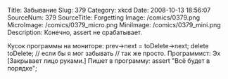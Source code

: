 Title: Забывание 
Slug: 379 
Category: xkcd 
Date: 2008-10-13 18:56:07 
SourceNum: 379 
SourceTitle: Forgetting 
Image: /comics/0379.png 
MicroImage: /comics/0379_micro.png 
MiniImage: /comics/0379_mini.png 
Description: Конечно, assert не срабатывает. 

Кусок программы на мониторе:
prev->next = toDelete->next;
delete toDelete;
// если бы я мог забывать
// так же просто.
Программист: Эх
[Закрывает лицо руками.]
Пишет в программу:
assert "Всё будет в порядке";